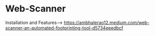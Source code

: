# Web-Scanner
Installation and Features--> https://ambhalerao12.medium.com/web-scanner-an-automated-footprinting-tool-d5734eeedbcf
